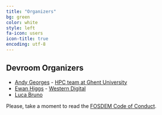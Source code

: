 ```yaml
---
title: "Organizers"
bg: green
color: white
style: left
fa-icon: users
icon-title: true
encoding: utf-8
---
```


## Devroom Organizers

* [Andy Georges](https://github.com/iktovian) - [HPC team at Ghent University](https://www.vscentrum.be/)
* [Ewan Higgs](https://github.com/ehiggs) - [Western Digital](http://www.wdc.com)
* [Luca Bruno](https://github.com/lucab)

Please, take a moment to read the [FOSDEM Code of Conduct](https://fosdem.org/2019/practical/conduct/).
